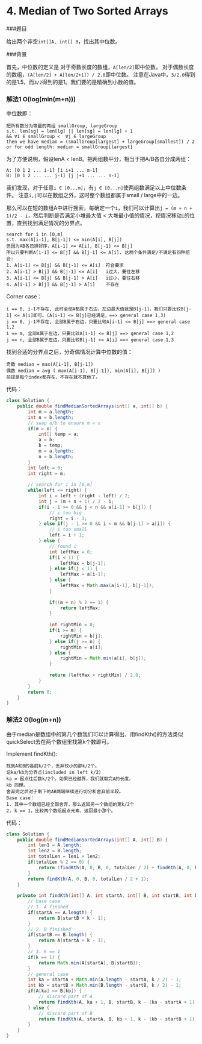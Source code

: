 # 4. Median of Two Sorted Arrays

###题目

给出两个非空`int[]A, int[] B`，找出其中位数。

###背景

首先，中位数的定义是
对于奇数长度的数组，`A[len/2]`即中位数。
对于偶数长度的数组，`(A[len/2] + A[len/2+1]) / 2.0`即中位数。
注意在Java中，`3/2.0`得到的是1.5，而`3/2`得到的是1。我们要的是精确到小数的值。

### 解法1 O(log(min(m+n)))

中位数即：

```
把所有数分为等量的两组 smallGroup, largeGroup
s.t. len[sg] = len[lg] || len[sg] = len[lg] + 1
&& ∀i ∈ smallGroup <  ∀j ∈ largeGroup
then we have median = (smallGroup[largest] + largeGroup[smallest]) / 2
or for odd length: median = smallGroup[largest]
```

为了方便说明，假设lenA < lenB。把两组数平分，相当于把A/B各自分成两组：

```
A: [0 1 2 ... i-1] [i i+1 ... m-1]
B: [0 1 2 ... ... j-1] [j j+1 ... ... n-1]
```

我们发现，对于任意`i ∈ [0...m]`，有`j ∈ [0...n]`使两组数满足以上中位数条件。 注意`i,j`可以在数组之外，这时整个数组都属于small / large中的一边。

那么可以在短的数组A中进行搜索，每确定一个`i`，我们可以计算出`j = (m + n + 1)/2 - i`，然后判断是否满足小堆最大值 < 大堆最小值的情况，视情况移动`i`的位置，直到找到满足情况的分界点。

```
search for i in [0,m]
s.t. max(A[i-1], B[j-1]) <= min(A[i], B[j])
但因为AB各已排好序，A[i-1] <= A[i], B[j-1] <= B[j]
所以只要判断A[i-1] <= B[j] && B[j-1] <= A[i]. 这两个条件满足/不满足有四种组合:
1. A[i-1] <= B[j] && B[j-1] <= A[i]  符合要求
2. A[i-1] > B[j] && B[j-1] <= A[i]   i过大，要往左移
3. A[i-1] <= B[j] && B[j-1] > A[i]   i过小，要往右移
4. A[i-1] > B[j] && B[j-1] > A[i]    不存在
```

Corner case：

```
i == 0, i-1不存在, 此时全部A都属于右边，左边最大值就是B[j-1]，我们只要比较B[j-1] <= A[i]即可。(A[i-1] <= B[j]已经满足，==> general case 1,3)
j == 0, j-1不存在, 全部B属于右边，只要比较A[i-1] <= B[j] ==> general case 1,2
i == m, 全部A属于左边，只要比较A[i-1] <= B[j] ==> general case 1,2
j == n, 全部B属于左边，只要比较B[j-1] <= A[i] ==> general case 1,3
```

找到合适的分界点之后，分奇偶情况计算中位数的值：

```
奇数 median = max(A[i-1], B[j-1])
偶数 median = avg ( max(A[i-1], B[j-1]), min(A[i], B[j]) )
前提是每个index都存在，不存在就不算他了。
```

代码：

```Java
class Solution {
    public double findMedianSortedArrays(int[] a, int[] b) {
        int m = a.length;
        int n = b.length;
        // swap a/b to ensure m < n
        if(m > n) {
            int[] temp = a;
            a = b;
            b = temp;
            m = a.length;
            n = b.length;
        }
        int left = 0;
        int right = m;
        
        // search for i in [0,m]
        while(left <= right) {
            int i = left + (right - left) / 2;
            int j = (m + n + 1) / 2 - i;
            if(i - 1 >= 0 && j < n && a[i-1] > b[j]) {
                // i too big
                right = i - 1;
            } else if(j - 1 >= 0 && i < m && b[j-1] > a[i]) {
                // i too small
                left = i + 1;
            } else {
                // found i
                int leftMax = 0;
                if(i < 1) {
                    leftMax = b[j-1];
                } else if(j < 1) {
                    leftMax = a[i-1];
                } else {
                    leftMax = Math.max(a[i-1], b[j-1]);
                }
                
                if((m + n) % 2 == 1) {
                    return leftMax;
                }
                
                int rightMin = 0;
                if(i >= m) {
                    rightMin = b[j];
                } else if(j >= n) {
                    rightMin = a[i];
                } else {
                    rightMin = Math.min(a[i], b[j]);
                }
                
                return (leftMax + rightMin) / 2.0;
            }
        }
        return 0;
    }
}
```

### 解法2 O(log(m+n))

由于median是数组中的第几个数我们可以计算得出，用findKth()的方法类似quickSelect去在两个数组里找第k个数即可。

Implement findKth():

```
找到A和B的各前k/2个，丢弃较小的那k/2个。
记ka/kb为分界点(included in left k/2)
ka = 起点往后数k/2个，如果已经越界，我们就取完A的长度。
kb 同理。
舍弃完之后对于剩下的AB两端继续进行切分和舍弃前半段。
Base case：
1. 其中一个数组已经全部舍弃，那么返回另一个数组的第k/2个
2. k == 1，比较两个数组起点元素，返回最小那个。
```

代码：

```java
class Solution {
    public double findMedianSortedArrays(int[] A, int[] B) {
        int len1 = A.length;
        int len2 = B.length;
        int totalLen = len1 + len2;
        if(totalLen % 2 == 0) {
            return (findKth(A, 0, B, 0, totalLen / 2) + findKth(A, 0, B, 0, totalLen / 2 + 1)) / 2.0;
        }
        return findKth(A, 0, B, 0, totalLen / 2 + 1);
    }
    
    private int findKth(int[] A, int startA, int[] B, int startB, int k) {
        // base case
        // 1. A finshed
        if(startA == A.length) {
            return B[startB + k - 1];
        }
        // 2. B finished
        if(startB == B.length) {
            return A[startA + k - 1];
        }
        // 3. k == 1
        if(k == 1) {
            return Math.min(A[startA], B[startB]);
        }
        // general case
        int ka = startA + Math.min(A.length - startA, k / 2) - 1;
        int kb = startB + Math.min(B.length - startB, k / 2) - 1;
        if(A[ka] <= B[kb]) {
            // discard part of A
            return findKth(A, ka + 1, B, startB, k - (ka - startA + 1));
        } else {
            // discard part of B
            return findKth(A, startA, B, kb + 1, k - (kb - startB + 1));
        }
    }
}
```




